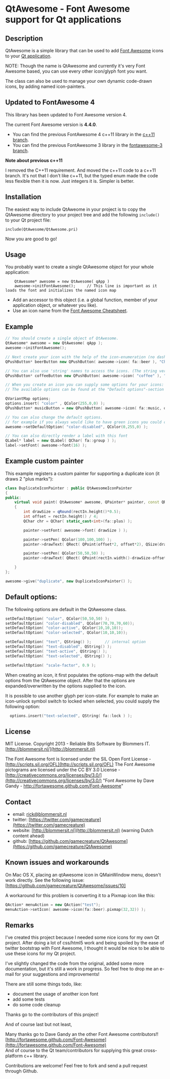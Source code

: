 QtAwesome - Font Awesome support for Qt applications
====================================================

Description
-----------

QtAwesome is a simple library that can be used to add [Font Awesome](http://fortawesome.github.io/Font-Awesome/) icons to your [Qt application](http://qt-project.org/).

NOTE: Though the name is QtAwesome and currently it's very Font Awesome based, you can use every other icon/glyph font you want.

The class can also be used to manage your own dynamic code-drawn icons, by adding named icon-painters.


Updated to FontAwesome 4
------------------------

This library has been updated to Font Awesome version 4.

The current Font Awesome version is **4.4.0**.

*  You can find the previous FontAwesome 4 c++11 library in the [c++11 branch](https://github.com/gamecreature/QtAwesome/tree/c++11).
*  You can find the previous FontAwesome 3 library in the [fontawesome-3 branch](https://github.com/gamecreature/QtAwesome/tree/fontawesome-3).

  
**Note about previous c++11** 

I removed the C++11 requirement. And moved the c++11 code to a c++11 branch.
It's not that I don't like c++11, but the typed enum made the code less flexible then it is now.
Just integers it is. Simpler is better.




Installation
------------

The easiest way to include QtAweome in your project is to copy the QtAwesome directory to your
project tree and add the following `include()` to your Qt project file:

    include(QtAwesome/QtAwesome.pri)

Now you are good to go!


Usage
-----

You probably want to create a single QtAwesome object for your whole application:

````
    QtAwesome* awesome = new QtAwesome( qApp )
    awesome->initFontAwesome();     // This line is important as it loads the font and initializes the named icon map

````

* Add an accessor to this object (i.e. a global function, member of your application object, or whatever you like).
* Use an icon name from the [Font Awesome Cheatsheet](http://fortawesome.github.io/Font-Awesome/cheatsheet/).


Example
--------
  
```c++
// You should create a single object of QtAwesome.
QtAwesome* awesome = new QtAwesome( qApp );
awesome->initFontAwesome();

// Next create your icon with the help of the icon-enumeration (no dashes): 
QPushButton* beerButton new QPushButton( awesome->icon( fa::beer ), "Cheers!" );

// You can also use 'string' names to access the icons. (The string version omits the 'fa-' or 'icon-' prefix and has no dashes )
QPushButton* coffeeButton new QPushButton( awesome->icon( "coffee" ), "Black please!" );

// When you create an icon you can supply some options for your icons:
// The available options can be found at the "Default options"-section

QVariantMap options;
options.insert( "color" , QColor(255,0,0) );
QPushButton* musicButton = new QPushButton( awesome->icon( fa::music, options ), "Music" ); 

// You can also change the default options. 
// for example if you always would like to have green icons you could call)
awesome->setDefaultOption( "color-disabled", QColor(0,255,0) );

// You can also directly render a label with this font
QLabel* label = new QLabel( QChar( fa::group ) );
label->setFont( awesome->font(16) );

```

Example custom painter
----------------------

This example registers a custom painter for supporting a duplicate icon (it draws 2 "plus marks"):

```c++
class DuplicateIconPainter : public QtAwesomeIconPainter
{
public:
    virtual void paint( QtAwesome* awesome, QPainter* painter, const QRect& rectIn, QIcon::Mode mode, QIcon::State state, const QVariantMap& options  )
    {
        int drawSize = qRound(rectIn.height()*0.5);
        int offset = rectIn.height() / 4;
        QChar chr = QChar( static_cast<int>(fa::plus) );

        painter->setFont( awesome->font( drawSize ) );

        painter->setPen( QColor(100,100,100) );
        painter->drawText( QRect( QPoint(offset*2, offset*2), QSize(drawSize, drawSize) ), chr , QTextOption( Qt::AlignCenter|Qt::AlignVCenter ) );

        painter->setPen( QColor(50,50,50) );
        painter->drawText( QRect( QPoint(rectIn.width()-drawSize-offset, rectIn.height()-drawSize-offset), QSize(drawSize, drawSize) ), chr , QTextOption( Qt::AlignCenter|Qt::AlignVCenter ) );

    }
};

awesome->give("duplicate", new DuplicateIconPainter() );
```


Default options:
----------------
  
  The following options are default in the QtAwesome class. 

```c++
setDefaultOption( "color", QColor(50,50,50) );
setDefaultOption( "color-disabled", QColor(70,70,70,60));
setDefaultOption( "color-active", QColor(10,10,10));
setDefaultOption( "color-selected", QColor(10,10,10));

setDefaultOption( "text", QString() );      // internal option
setDefaultOption( "text-disabled", QString() );
setDefaultOption( "text-active", QString() );
setDefaultOption( "text-selected", QString() );

setDefaultOption( "scale-factor", 0.9 );
```

  When creating an icon, it first populates the options-map with the default options from the QtAwesome object.
  After that the options are expanded/overwritten by the options supplied to the icon.
 
  It is possible to use another glyph per icon-state. For example to make an icon-unlock symbol switch to locked when selected,
  you could supply the following option:

```c++  
  options.insert("text-selected", QString( fa::lock ) );
```

License
-------

MIT License. Copyright 2013 - Reliable Bits Software by Blommers IT. [http://blommersit.nl/](http://blommersit.nl)

The Font Awesome font is licensed under the SIL Open Font License - [http://scripts.sil.org/OFL](http://scripts.sil.org/OFL)
The Font Awesome pictograms are licensed under the CC BY 3.0 License - [http://creativecommons.org/licenses/by/3.0/](http://creativecommons.org/licenses/by/3.0/)
"Font Awesome by Dave Gandy - http://fortawesome.github.com/Font-Awesome"

Contact
-------

* email: <rick@blommersit.nl>
* twitter: [https://twitter.com/gamecreature](https://twitter.com/gamecreature)
* website: [http://blommersit.nl](http://blommersit.nl)  (warning Dutch content ahead)
* github: [https://github.com/gamecreature/QtAwesome](https://github.com/gamecreature/QtAwesome)


Known issues and workarounds
----------------------------

On Mac OS X, placing an qtAwesome icon in QMainWindow menu, doesn't work directly. 
See the following issue: [https://github.com/gamecreature/QtAwesome/issues/10]

A workaround for this problem is converting it to a Pixmap icon like this:

```c++
QAction* menuAction = new QAction("test");
menuAction->setIcon( awesome->icon(fa::beer).pixmap(32,32)) );
```


Remarks
-------

I've created this project because I needed some nice icons for my own Qt project. After doing a lot of 
css/html5 work and being spoiled by the ease of twitter bootstrap with Font Awesome, 
I thought it would be nice to be able to use these icons for my Qt project.

I've slightly changed the code from the original, added some more documentation, but it's still
a work in progress. So feel free to drop me an e-mail for your suggestions and improvements! 

There are still some things todo, like:

  * document the usage of another icon font
  * add some tests
  * do some code cleanup

Thanks go to the contributors of this project!

And of course last but not least, 

Many thanks go to Dave Gandy an the other Font Awesome contributors!! [http://fortawesome.github.com/Font-Awesome](http://fortawesome.github.com/Font-Awesome)  
And of course to the Qt team/contributors for supplying this great cross-platform c++ library.

Contributions are welcome! Feel free to fork and send a pull request through Github.

